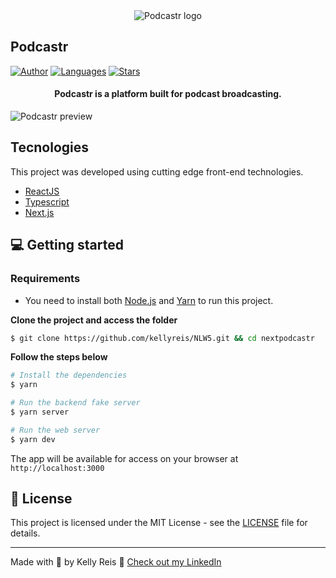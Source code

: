 <div align="center">
  <img src=".github/podcastr-logo.svg" alt="Podcastr logo">
</div>

## Podcastr

[![Author](https://img.shields.io/badge/author-kellyreis-8257E5?style=flat-square)](https://github.com/kellyreis)
[![Languages](https://img.shields.io/github/languages/count/kellyreis/NLW5?color=%238257E5&style=flat-square)](#)
[![Stars](https://img.shields.io/github/stars/kellyreis/podcastr?color=8257E5&style=flat-square)](https://github.com/kellyreis/NLW5/stargazers)

<h4 align="center">
  Podcastr is a platform built for podcast broadcasting.
</h4>

![Podcastr preview](.github/app-preview.png)

## Tecnologies

This project was developed using cutting edge front-end technologies.


- [ReactJS](https://reactjs.org/)
- [Typescript](https://www.typescriptlang.org/)
- [Next.js](https://nextjs.org/)

## 💻 Getting started

### Requirements

- You need to install both [Node.js](https://nodejs.org/en/download/) and [Yarn](https://yarnpkg.com/) to run this project.

**Clone the project and access the folder**

```bash
$ git clone https://github.com/kellyreis/NLW5.git && cd nextpodcastr
```

**Follow the steps below**

```bash
# Install the dependencies
$ yarn

# Run the backend fake server
$ yarn server

# Run the web server
$ yarn dev
```

The app will be available for access on your browser at `http://localhost:3000`

## 📝 License

This project is licensed under the MIT License - see the [LICENSE](LICENSE) file for details.

---

Made with 💜 by Kelly Reis 👋 [Check out my LinkedIn](https://www.linkedin.com/in/keellyreis/)

